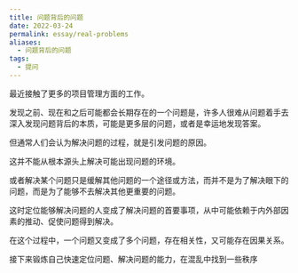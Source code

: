 ```yaml
---
title: 问题背后的问题
date: 2022-03-24
permalink: essay/real-problems
aliases:
  - 问题背后的问题
tags:
  - 提问
---
```

最近接触了更多的项目管理方面的工作。

发现之前、现在和之后可能都会长期存在的一个问题是，许多人很难从问题着手去深入发现问题背后的本质，可能是更多层的问题，或者是幸运地发现答案。

但通常人们会认为解决问题的过程，就是引发问题的原因。

这并不能从根本源头上解决可能出现问题的环境。

或者解决某个问题只是缓解其他问题的一个途径或方法，而并不是为了解决眼下的问题，而是为了能够不去解决其他更重要的问题。

这时定位能够解决问题的人变成了解决问题的首要事项，从中可能依赖于内外部因素的推动、促使问题得到解决。

在这个过程中，一个问题又变成了多个问题，存在相关性，又可能存在因果关系。

接下来锻炼自己快速定位问题、解决问题的能力，在混乱中找到一些秩序